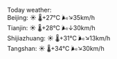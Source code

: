 Today weather:  
Beijing: ☀️   🌡️+27°C 🌬️↘35km/h  
Tianjin: ☀️   🌡️+28°C 🌬️↓30km/h  
Shijiazhuang: ☀️   🌡️+31°C 🌬️↘13km/h  
Tangshan: ☀️   🌡️+34°C 🌬️↘30km/h  
